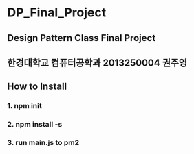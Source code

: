 # DP_Final_Project

## Design Pattern Class Final Project

## 한경대학교 컴퓨터공학과 2013250004 권주영

## How to Install

### 1. npm init
### 2. npm install -s
### 3. run main.js to pm2
